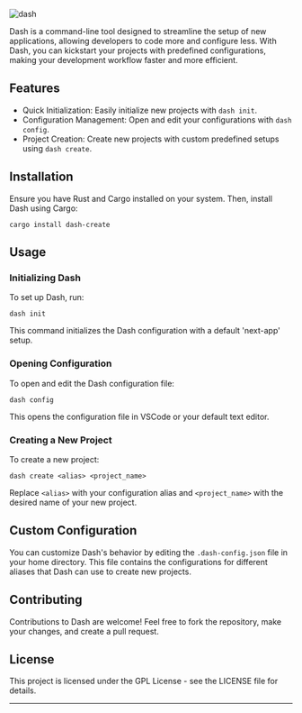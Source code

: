 ![dash](https://github.com/KunalBagaria/Dash/assets/61944452/aba1fc04-e76f-421b-983f-c8d7e421b595)

Dash is a command-line tool designed to streamline the setup of new applications, allowing developers to code more and configure less. With Dash, you can kickstart your projects with predefined configurations, making your development workflow faster and more efficient.


## Features

- Quick Initialization: Easily initialize new projects with `dash init`.
- Configuration Management: Open and edit your configurations with `dash config`.
- Project Creation: Create new projects with custom predefined setups using `dash create`.

## Installation

Ensure you have Rust and Cargo installed on your system. Then, install Dash using Cargo:

```
cargo install dash-create
```

## Usage

### Initializing Dash

To set up Dash, run:

```
dash init
```

This command initializes the Dash configuration with a default 'next-app' setup.

### Opening Configuration

To open and edit the Dash configuration file:

```
dash config
```

This opens the configuration file in VSCode or your default text editor.

### Creating a New Project

To create a new project:

```
dash create <alias> <project_name>
```

Replace `<alias>` with your configuration alias and `<project_name>` with the desired name of your new project.

## Custom Configuration

You can customize Dash's behavior by editing the `.dash-config.json` file in your home directory. This file contains the configurations for different aliases that Dash can use to create new projects.

## Contributing

Contributions to Dash are welcome! Feel free to fork the repository, make your changes, and create a pull request.

## License

This project is licensed under the GPL License - see the LICENSE file for details.

---
